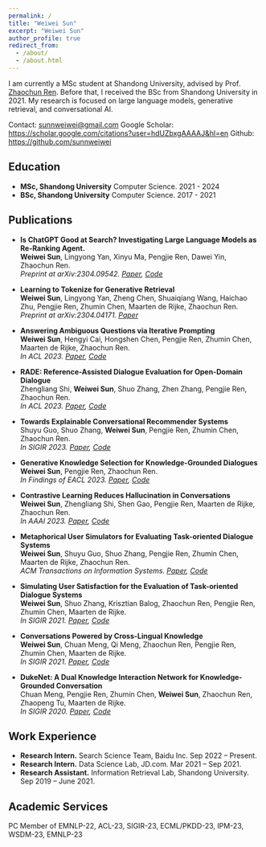 ```yaml
---
permalink: /
title: "Weiwei Sun"
excerpt: "Weiwei Sun"
author_profile: true
redirect_from: 
  - /about/
  - /about.html
---
```


I am currently a MSc student at Shandong University, advised by Prof. [Zhaochun Ren](https://scholar.google.com/citations?user=fPcIPt0AAAAJ&hl=en). Before that, I received the BSc from Shandong University in 2021. My research is focused on large language models, generative retrieval, and conversational AI.

Contact: sunnweiwei@gmail.com
Google Scholar: https://scholar.google.com/citations?user=hdUZbxgAAAAJ&hl=en
Github: https://github.com/sunnweiwei

## Education

- **MSc, Shandong University** Computer Science. 2021 - 2024
- **BSc, Shandong University** Computer Science. 2017 - 2021


## Publications

- **Is ChatGPT Good at Search? Investigating Large Language Models as Re-Ranking Agent.**     
**Weiwei Sun**, Lingyong Yan, Xinyu Ma, Pengjie Ren, Dawei Yin, Zhaochun Ren.      
*Preprint at arXiv:2304.09542. [Paper](https://arxiv.org/abs/2304.09542), [Code](https://github.com/sunnweiwei/RankGPT)*

- **Learning to Tokenize for Generative Retrieval**    
**Weiwei Sun**, Lingyong Yan, Zheng Chen, Shuaiqiang Wang, Haichao Zhu, Pengjie Ren, Zhumin Chen, Maarten de Rijke, Zhaochun Ren.    
*Preprint at arXiv:2304.04171. [Paper](https://arxiv.org/abs/2304.04171)*

- **Answering Ambiguous Questions via Iterative Prompting**    
**Weiwei Sun**, Hengyi Cai, Hongshen Chen, Pengjie Ren, Zhumin Chen, Maarten de Rijke, Zhaochun Ren.    
*In ACL 2023. [Paper](https://arxiv.org/abs/2307.03897), [Code](https://github.com/sunnweiwei/AmbigPrompt)*

- **RADE: Reference-Assisted Dialogue Evaluation for Open-Domain Dialogue**    
Zhengliang Shi, **Weiwei Sun**, Shuo Zhang, Zhen Zhang, Pengjie Ren, Zhaochun Ren.    
*In ACL 2023. [Paper](https://aclanthology.org/2023.acl-long.719), [Code](https://github.com/shizhl/RADE)*

- **Towards Explainable Conversational Recommender Systems**    
Shuyu Guo, Shuo Zhang, **Weiwei Sun**, Pengjie Ren, Zhumin Chen, Zhaochun Ren.    
*In SIGIR 2023. [Paper](https://arxiv.org/abs/2305.18363), [Code](https://github.com/Superbooming/E-Redial)*

- **Generative Knowledge Selection for Knowledge-Grounded Dialogues**    
**Weiwei Sun**, Pengjie Ren, Zhaochun Ren.    
*In Findings of EACL 2023. [Paper](https://arxiv.org/abs/2304.04836), [Code](https://github.com/sunnweiwei/GenKS)*


- **Contrastive Learning Reduces Hallucination in Conversations**    
**Weiwei Sun**, Zhengliang Shi, Shen Gao, Pengjie Ren, Maarten de Rijke, Zhaochun Ren.     
*In AAAI 2023. [Paper](https://arxiv.org/abs/2212.10400), [Code](https://github.com/sunnweiwei/MixCL)*

- **Metaphorical User Simulators for Evaluating Task-oriented Dialogue Systems**    
**Weiwei Sun**, Shuyu Guo, Shuo Zhang, Pengjie Ren, Zhumin Chen, Maarten de Rijke, Zhaochun Ren.    
*ACM Transactions on Information Systems. [Paper](https://arxiv.org/abs/2204.00763), [Code](https://github.com/sunnweiwei/MetaSim)*

- **Simulating User Satisfaction for the Evaluation of Task-oriented Dialogue Systems**    
**Weiwei Sun**, Shuo Zhang, Krisztian Balog, Zhaochun Ren, Pengjie Ren, Zhumin Chen, Maarten de Rijke.    
*In SIGIR 2021. [Paper](https://arxiv.org/abs/2105.03748), [Code](https://github.com/sunnweiwei/user-satisfaction-simulation)*

- **Conversations Powered by Cross-Lingual Knowledge**    
**Weiwei Sun**, Chuan Meng, Qi Meng, Zhaochun Ren, Pengjie Ren, Zhumin Chen, Maarten de Rijke.    
*In SIGIR 2021. [Paper](https://irlab.science.uva.nl/wp-content/papercite-data/pdf/sun-2021-conversations.pdf), [Code](https://github.com/sunnweiwei/ckgc)*

- **DukeNet: A Dual Knowledge Interaction Network for Knowledge-Grounded Conversation**    
Chuan Meng, Pengjie Ren, Zhumin Chen, **Weiwei Sun**, Zhaochun Ren, Zhaopeng Tu, Maarten de Rijke.    
*In SIGIR 2020. [Paper](https://ir.sdu.edu.cn/~zhaochunren/papers/meng-2020-dukenet.pdf), [Code](https://github.com/ChuanMeng/DukeNet)*

## Work Experience

- **Research Intern.** Search Science Team, Baidu Inc. Sep 2022 – Present.
- **Research Intern.** Data Science Lab, JD.com. Mar 2021 – Sep 2021.
- **Research Assistant.** Information Retrieval Lab, Shandong University. Sep 2019 – June 2021.


## Academic Services
PC Member of EMNLP-22, ACL-23, SIGIR-23, ECML/PKDD-23, IPM-23, WSDM-23, EMNLP-23
